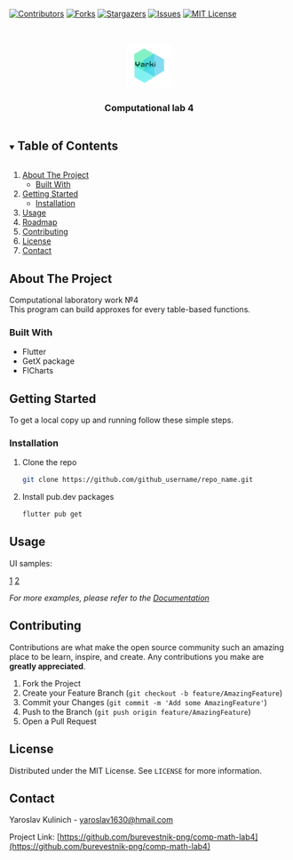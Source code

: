 <!-- PROJECT SHIELDS -->
<!--
*** I'm using markdown "reference style" links for readability.
*** Reference links are enclosed in brackets [ ] instead of parentheses ( ).
*** See the bottom of this document for the declaration of the reference variables
*** for contributors-url, forks-url, etc. This is an optional, concise syntax you may use.
*** https://www.markdownguide.org/basic-syntax/#reference-style-links
-->
[![Contributors][contributors-shield]][contributors-url]
[![Forks][forks-shield]][forks-url]
[![Stargazers][stars-shield]][stars-url]
[![Issues][issues-shield]][issues-url]
[![MIT License][license-shield]][license-url]



<!-- PROJECT LOGO -->
<br />
<p align="center">
  <a href="https://github.com/github_username/repo_name">
    <img src="images/yarki.png" alt="Logo" width="80" height="80">
  </a>

  <h3 align="center">Computational lab 4</h3>
</p>



<!-- TABLE OF CONTENTS -->
<details open="open">
  <summary><h2 style="display: inline-block">Table of Contents</h2></summary>
  <ol>
    <li>
      <a href="#about-the-project">About The Project</a>
      <ul>
        <li><a href="#built-with">Built With</a></li>
      </ul>
    </li>
    <li>
      <a href="#getting-started">Getting Started</a>
      <ul>
        <li><a href="#installation">Installation</a></li>
      </ul>
    </li>
    <li><a href="#usage">Usage</a></li>
    <li><a href="#roadmap">Roadmap</a></li>
    <li><a href="#contributing">Contributing</a></li>
    <li><a href="#license">License</a></li>
    <li><a href="#contact">Contact</a></li>
  </ol>
</details>



<!-- ABOUT THE PROJECT -->
## About The Project

Computational laboratory work №4 <br/>
This program can build approxes for every table-based functions.


### Built With

* Flutter
* GetX package
* FlCharts



<!-- GETTING STARTED -->
## Getting Started

To get a local copy up and running follow these simple steps.


### Installation

1. Clone the repo
   ```sh
   git clone https://github.com/github_username/repo_name.git
   ```
2. Install pub.dev packages
   ```sh
   flutter pub get
   ```



<!-- USAGE EXAMPLES -->
## Usage
UI samples:

[1](./docs/1.png)
[2](./docs/2.png)


_For more examples, please refer to the [Documentation](https://flutter.dev/docs)_



<!-- CONTRIBUTING -->
## Contributing

Contributions are what make the open source community such an amazing place to be learn, inspire, and create. Any contributions you make are **greatly appreciated**.

1. Fork the Project
2. Create your Feature Branch (`git checkout -b feature/AmazingFeature`)
3. Commit your Changes (`git commit -m 'Add some AmazingFeature'`)
4. Push to the Branch (`git push origin feature/AmazingFeature`)
5. Open a Pull Request



<!-- LICENSE -->
## License

Distributed under the MIT License. See `LICENSE` for more information.



<!-- CONTACT -->
## Contact

Yaroslav Kulinich - yaroslav1630@hmail.com

Project Link: [https://github.com/burevestnik-png/comp-math-lab4](https://github.com/burevestnik-png/comp-math-lab4)





<!-- MARKDOWN LINKS & IMAGES -->
<!-- https://www.markdownguide.org/basic-syntax/#reference-style-links -->
[contributors-shield]: https://img.shields.io/github/contributors/burevestnik-png/comp-math-lab4.svg?style=for-the-badge
[contributors-url]: https://github.com/burevestnik-png/comp-math-lab4/graphs/contributors
[forks-shield]: https://img.shields.io/github/forks/burevestnik-png/comp-math-lab4.svg?style=for-the-badge
[forks-url]: https://github.com/burevestnik-png/comp-math-lab4/network/members
[stars-shield]: https://img.shields.io/github/stars/burevestnik-png/comp-math-lab4.svg?style=for-the-badge
[stars-url]: https://github.com/burevestnik-png/comp-math-lab4/stargazers
[issues-shield]: https://img.shields.io/github/issues/burevestnik-png/comp-math-lab4.svg?style=for-the-badge
[issues-url]: https://github.com/burevestnik-png/comp-math-lab4/issues
[license-shield]: https://img.shields.io/github/license/burevestnik-png/comp-math-lab4.svg?style=for-the-badge
[license-url]: https://github.com/burevestnik-png/comp-math-lab4/blob/master/LICENSE.txt
